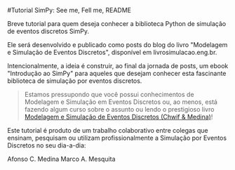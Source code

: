 #Tutorial SimPy: See me, Fell me, README


Breve tutorial para quem deseja conhecer a biblioteca Python de simulação de eventos discretos SimPy.

<!--
"...a biblioteca SimPy de simulação de eventos discretos em Python"
-->

Ele será desenvolvido e publicado como posts do blog do livro "Modelagem e Simulação de Eventos Discretos", disponível em livrosimulacao.eng.br.

<!--
postagens no blog do livro"
-->

Intencionalmente, a ideia é construir, ao final da jornada de posts, um ebook "Introdução ao SimPy" para aqueles que desejam conhecer esta fascinante biblioteca de simulação por eventos discretos.

> Estamos pressupondo que você possui conhecimentos de Modelagem e Simulação em Eventos Discretos ou, ao menos, está fazendo algum curso sobre o assunto ou lendo o prestigioso livro [Modelagem e Simulação de Eventos Discretos (Chwif & Medina)](http://livrosimulacao.eng.br/)!

<!--
Estamos  que o leitor domine os conceitos e métodos da Simulação por Eventos Discretos, ou então, que esteja estudando o assunto pelo livro []

Pressupõe também que o leitor conheça Python (recomendar curso do CodeAcademy para quem não sabe?)
-->

Este tutorial é produto de um trabalho colaborativo entre colegas que ensinam, pesquisam ou utilizam profissionalmente a Simulação por Eventos Discretos no seu dia-a-dia: 

Afonso C. Medina
Marco A. Mesquita

